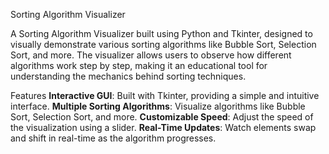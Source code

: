 Sorting Algorithm Visualizer

A Sorting Algorithm Visualizer built using Python and Tkinter, designed to visually demonstrate various sorting algorithms like Bubble Sort, Selection Sort, and more. The visualizer allows users to observe how different algorithms work step by step, making it an educational tool for understanding the mechanics behind sorting techniques.

Features
**Interactive GUI**: Built with Tkinter, providing a simple and intuitive interface.
**Multiple Sorting Algorithms**: Visualize algorithms like Bubble Sort, Selection Sort, and more.
**Customizable Speed**: Adjust the speed of the visualization using a slider.
**Real-Time Updates**: Watch elements swap and shift in real-time as the algorithm progresses.
